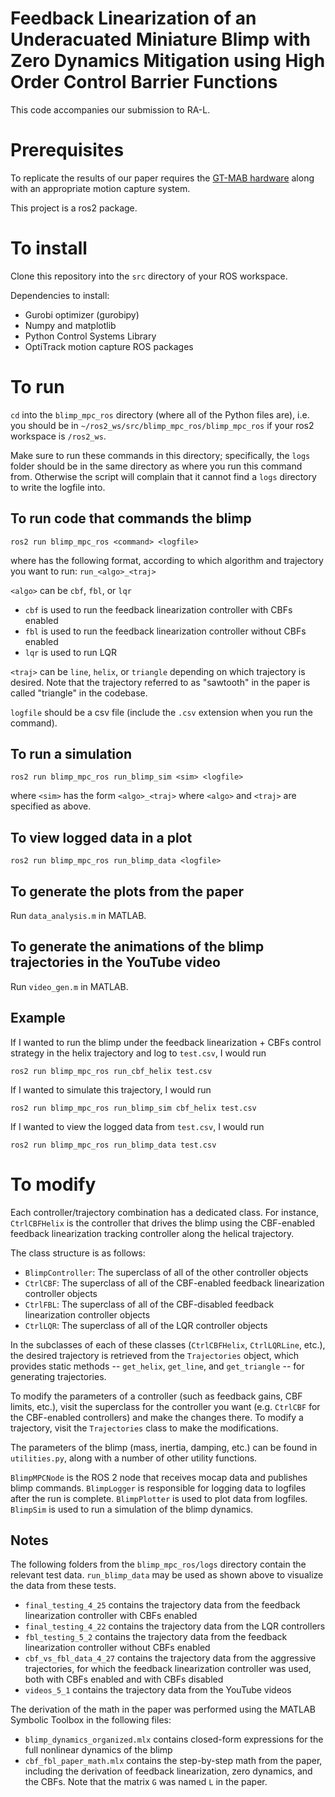 # Feedback Linearization of an Underacuated Miniature Blimp with Zero Dynamics Mitigation using High Order Control Barrier Functions

This code accompanies our submission to RA-L.

# Prerequisites
To replicate the results of our paper requires the [GT-MAB hardware](https://github.com/thedancomplex/open-blimp/) along with an appropriate motion capture system.

This project is a ros2 package.

# To install
Clone this repository into the `src` directory of your ROS workspace.

Dependencies to install:
* Gurobi optimizer (gurobipy)
* Numpy and matplotlib
* Python Control Systems Library
* OptiTrack motion capture ROS packages

# To run
`cd` into the `blimp_mpc_ros` directory (where all of the Python files are), i.e. you should be in `~/ros2_ws/src/blimp_mpc_ros/blimp_mpc_ros` if your ros2 workspace is `/ros2_ws`.

Make sure to run these commands in this directory; specifically, the `logs` folder should be in the same directory as where you run this command from. Otherwise the script will complain that it cannot find a `logs` directory to write the logfile into.

## To run code that commands the blimp
```
ros2 run blimp_mpc_ros <command> <logfile>
```
where <command> has the following format, according to which algorithm and trajectory you want to run:
```run_<algo>_<traj>```

`<algo>` can be `cbf`, `fbl`, or `lqr`
* `cbf` is used to run the feedback linearization controller with CBFs enabled
* `fbl` is used to run the feedback linearization controller without CBFs enabled
* `lqr` is used to run LQR

`<traj>` can be `line`, `helix`, or `triangle` depending on which trajectory is desired. Note that the trajectory referred to as "sawtooth" in the paper is called "triangle" in the codebase.

`logfile` should be a csv file (include the `.csv` extension when you run the command).

## To run a simulation
```
ros2 run blimp_mpc_ros run_blimp_sim <sim> <logfile>
```
where `<sim>` has the form
```<algo>_<traj>```
where `<algo>` and `<traj>` are specified as above.

## To view logged data in a plot
```
ros2 run blimp_mpc_ros run_blimp_data <logfile>
```

## To generate the plots from the paper
Run `data_analysis.m` in MATLAB.

## To generate the animations of the blimp trajectories in the YouTube video
Run `video_gen.m` in MATLAB.

## Example
If I wanted to run the blimp under the feedback linearization + CBFs control strategy in the helix trajectory and log to `test.csv`, I would run
```
ros2 run blimp_mpc_ros run_cbf_helix test.csv
```

If I wanted to simulate this trajectory, I would run
```
ros2 run blimp_mpc_ros run_blimp_sim cbf_helix test.csv
```

If I wanted to view the logged data from `test.csv`, I would run
```
ros2 run blimp_mpc_ros run_blimp_data test.csv
```

# To modify
Each controller/trajectory combination has a dedicated class. For instance, `CtrlCBFHelix` is the controller that drives the blimp using the CBF-enabled feedback linearization tracking controller along the helical trajectory.

The class structure is as follows:
* `BlimpController`: The superclass of all of the other controller objects
* `CtrlCBF`: The superclass of all of the CBF-enabled feedback linearization controller objects
* `CtrlFBL`: The superclass of all of the CBF-disabled feedback linearization controller objects
* `CtrlLQR`: The superclass of all of the LQR controller objects

In the subclasses of each of these classes (`CtrlCBFHelix`, `CtrlLQRLine`, etc.), the desired trajectory is retrieved from the `Trajectories` object, which provides static methods -- `get_helix`, `get_line`, and `get_triangle` -- for generating trajectories.

To modify the parameters of a controller (such as feedback gains, CBF limits, etc.), visit the superclass for the controller you want (e.g. `CtrlCBF` for the CBF-enabled controllers) and make the changes there. To modify a trajectory, visit the `Trajectories` class to make the modifications.

The parameters of the blimp (mass, inertia, damping, etc.) can be found in `utilities.py`, along with a number of other utility functions.

`BlimpMPCNode` is the ROS 2 node that receives mocap data and publishes blimp commands.
`BlimpLogger` is responsible for logging data to logfiles after the run is complete.
`BlimpPlotter` is used to plot data from logfiles.
`BlimpSim` is used to run a simulation of the blimp dynamics.

## Notes
The following folders from the `blimp_mpc_ros/logs` directory contain the relevant test data. `run_blimp_data` may be used as shown above to visualize the data from these tests.
* `final_testing_4_25` contains the trajectory data from the feedback linearization controller with CBFs enabled
* `final_testing_4_22` contains the trajectory data from the LQR controllers
* `fbl_testing_5_2` contains the trajectory data from the feedback linearization controller without CBFs enabled
* `cbf_vs_fbl_data_4_27` contains the trajectory data from the aggressive trajectories, for which the feedback linearization controller was used, both with CBFs enabled and with CBFs disabled
* `videos_5_1` contains the trajectory data from the YouTube videos

The derivation of the math in the paper was performed using the MATLAB Symbolic Toolbox in the following files:
* `blimp_dynamics_organized.mlx` contains closed-form expressions for the full nonlinear dynamics of the blimp
* `cbf_fbl_paper_math.mlx` contains the step-by-step math from the paper, including the derivation of feedback linearization, zero dynamics, and the CBFs. Note that the matrix `G` was named `L` in the paper.
